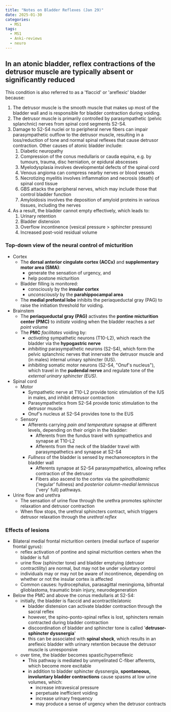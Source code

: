 ```yaml
---
title: "Notes on Bladder Reflexes (Jan 29)"
date: 2025-01-30
categories:
  - MS1
tags:
  - MS1
  - Anki-reviews
  - neuro
---
```


## In an atonic bladder, reflex contractions of the detrusor muscle are typically absent or significantly reduced

This condition is also referred to as a 'flaccid' or 'areflexic' bladder because:

1. The detrusor muscle is the smooth muscle that makes up most of the bladder wall and is responsible for bladder contraction during voiding.
2. The detrusor muscle is primarily controlled by parasympathetic (pelvic splanchnic) nerves from spinal cord segments S2-S4.
3. Damage to S2-S4 nuclei or to peripheral nerve fibers can impair parasympathetic outflow to the detrusor muscle, resulting in a loss/reduction of tone and normal spinal reflexes that cause detrusor contraction. Other causes of atonic bladder include:
   1. Diabetic neuropathy
   2. Compression of the conus medullaris or cauda equina, e.g. by tumours, trauma, disc herniation, or epidural abscesses
   3. Myelodysplasia involves developmental defects of the spinal cord
   4. Venous angioma can compress nearby nerves or blood vessels
   5. Necrotizing myelitis involves inflammation and necrosis (death) of spinal cord tissue 
   6. GBS attacks the peripheral nerves, which may include those that control bladder function
   7. Amyloidosis involves the deposition of amyloid proteins in various tissues, including the nerves
4. As a result, the bladder cannot empty effectively, which leads to:
   1. Urinary retention
   2. Bladder distension
   3. Overflow incontinence (vesical pressure > sphincter pressure)
   4. Increased post-void residual volume

### Top-down view of the neural control of micturition

- Cortex
  - The **dorsal anterior cingulate cortex (ACCx)** and **supplementary motor area (SMA)**:
    - generate the sensation of urgency, and
    - help postone micturition
  - Bladder filling is monitored:
    - consciously by the **insular cortex**
    - *unconsciously* by the **parahippocampal area**
  - The **medial prefontal lobe** inhibits the periaqueductal gray (PAG) to raise the initiation threshold for voiding.
- Brainstem
  - The **periaqueductal gray (PAG)** activates the **pontine micturition center (PMC)** to *initiate* voiding when the bladder reaches a *set point* volume
  - The **PMC** *facilitates* voiding by:
    - *activating* sympathetic neurons (T10-L2), which reach the bladder via the **hypogastric nerve**
    - *inhibiting* parasympathetic neurons (S2-S4), which form the pelvic splanchnic nerves that innervate the detrusor muscle and (in males) internal urinary sphincter (IUS).
    - *inhibiting* somatic motor neurons (S2-S4, "Onuf's nucleus"), which travel in the **pudendal nerve** and regulate tone of the *external urinary sphincter (EUS)*.
- Spinal cord
  - Motor
    - Sympathetic nerve at T10-L2 provide tonic stimulation of the IUS in males, and inhibit detrusor contraction
    - Parasympathetics from S2-S4 provide tonic stimulation to the detrusor muscle
    - Onuf's nucleus at S2-S4 provides tone to the EUS
  - Sensory
    - Afferents carrying *pain and temperature* synapse at different levels, depending on their origin in the bladder:
      - Afferents from the fundus travel with sympathetics and synapse at T10-L2
      - Afferents from the neck of the bladder travel with parasympathetics and synapse at S2-S4
    - *Fullness* of the bladder is sensed by mechanoreceptors in the bladder wall
      - Afferents synapse at S2-S4 parasympathetics, allowing reflex contraction of the detrusor
      - Fibers also ascend to the cortex via the *spinothalamic* ('regular' fullness) and *posterior column-medial lemniscus* ('very' full) pathways.
- Urine flow and urethra
    - The sensation of urine flow through the urethra promotes sphincter relaxation and detrusor contraction
    - When flow stops, the urethral sphincters contract, which triggers detrusor relaxation through the *urethral reflex*

### Effects of lesions

- Bilateral medial frontal micturition centers (medial surface of superior frontal gyrus):
  - reflex activation of pontine and spinal micturition centers when the bladder is full
  - urine flow (sphincter tone) and bladder emptying (detrusor contractility) are normal, but may not be under voluntary control
  - individuals may or may not be aware of incontinence, depending on whether or not the insular cortex is affected
  - Common causes: hydrocephalus, parasagittal meningioma, bifrontal glioblastoma, traumatic brain injury, neurodegeneration
- Below the PMC and above the conus medullaris at S2-S4:
  - initially, the bladder is flaccid and acontractile/atonic
    - bladder distension can activate bladder contraction through the sacral reflex
    - however, the spino-ponto-spinal reflex is lost, sphincters remain contracted during bladder contraction 
    - discoordination of bladder and sphincter tone is called '**detrusor-sphincter dyssnergia**'
    - this can be associated with **spinal shock**, which results in an areflexic bladder with urinary retention because the detrusor muscle is unresponsive
  - over time, the bladder becomes spastic/hyperreflexic
    - This pathway is mediated by unmyelinated C-fiber afferents, which become more excitable
    - in addition to bladder sphincter dyssnergia, **spontaneous, involuntary bladder contractions** cause spasms at low urine volumes, which:
      - increase intravesical pressure
      - perpetuate inefficient voiding
      - increase urinary frequency
      - may produce a sense of urgency when the detrusor contracts